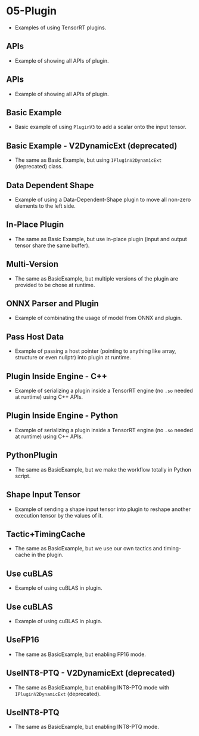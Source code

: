 # 05-Plugin

+ Examples of using TensorRT plugins.

## APIs

+ Example of showing all APIs of plugin.

## APIs

+ Example of showing all APIs of plugin.

## Basic Example

+ Basic example of using `PluginV3` to add a scalar onto the input tensor.

## Basic Example - V2DynamicExt (deprecated)

+ The same as Basic Example, but using `IPluginV2DynamicExt` (deprecated) class.

## Data Dependent Shape

+ Example of using a Data-Dependent-Shape plugin to move all non-zero elements to the left side.

## In-Place Plugin

+ The same as Basic Example, but use in-place plugin (input and output tensor share the same buffer).

## Multi-Version

+ The same as BasicExample, but multiple versions of the plugin are provided to be chose at runtime.

## ONNX Parser and Plugin

+ Example of combinating the usage of model from ONNX and plugin.

## Pass Host Data

+ Example of passing a host pointer (pointing to anything like array, structure or even nullptr) into plugin at runtime.

## Plugin Inside Engine - C++

+ Example of serializing a plugin inside a TensorRT engine (no `.so` needed at runtime) using C++ APIs.

## Plugin Inside Engine - Python

+ Example of serializing a plugin inside a TensorRT engine (no `.so` needed at runtime) using C++ APIs.

## PythonPlugin

+ The same as BasicExample, but we make the workflow totally in Python script.

## Shape Input Tensor

+ Example of sending a shape input tensor into plugin to reshape another execution tensor by the values of it.

## Tactic+TimingCache

+ The same as BasicExample, but we use our own tactics and timing-cache in the plugin.

## Use cuBLAS

+ Example of using cuBLAS in plugin.

## Use cuBLAS

+ Example of using cuBLAS in plugin.

## UseFP16

+ The same as BasicExample, but enabling FP16 mode.

## UseINT8-PTQ - V2DynamicExt (deprecated)

+ The same as BasicExample, but enabling INT8-PTQ mode with `IPluginV2DynamicExt` (deprecated).

## UseINT8-PTQ

+ The same as BasicExample, but enabling INT8-PTQ mode.
